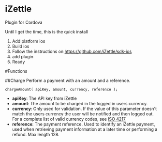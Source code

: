 # iZettle
Plugin for Cordova


Until I get the time, this is the quick install

1. Add platform ios
2. Build ios
3. Follow the instructions on https://github.com/iZettle/sdk-ios
4. add plugin
5. Ready

#Functions

##Charge
Perform a payment with an amount and a reference.
	
	chargeAmount( apiKey, amount, currency, reference );

- **apiKey**: The API key from iZettle
- **amount**: The amount to be charged in the logged in users currency.
- **currency**: Only used for validation. If the value of this parameter doesn't match the users currency the user will be notified and then logged out. For a complete list of valid currency codes, see [ISO 4217](http://www.xe.com/iso4217.php)
- **reference**: The payment reference. Used to identify an iZettle payment, used when retrieving payment information at a later time or performing a refund. Max length 128.
